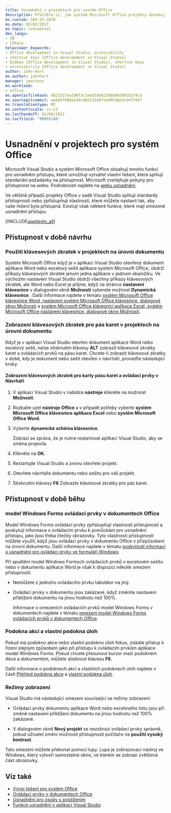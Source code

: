 ```yaml
---
title: Usnadnění v projektech pro systém Office
description: Přečtěte si, jak systém Microsoft Office projekty obsahují mnoho funkcí usnadnění, které vám umožní vytvářet vlastní řešení, která splňují standardní požadavky na přístupnost.
ms.custom: SEO-VS-2020
ms.date: 02/02/2017
ms.topic: conceptual
dev_langs:
- VB
- CSharp
helpviewer_keywords:
- Office development in Visual Studio, accessibility
- shortcut keys [Office development in Visual Studio]
- Ribbon [Office development in Visual Studio], shortcut keys
- accessibility [Office development in Visual Studio]
author: John-Hart
ms.author: johnhart
manager: jmartens
ms.workload:
- office
ms.openlocfilehash: 4021517aa296f3c1e6355b82260b00590181f4cb
ms.sourcegitcommit: ae6d47b09a439cd0e13180f5e89510e3e347fd47
ms.translationtype: MT
ms.contentlocale: cs-CZ
ms.lasthandoff: 02/08/2021
ms.locfileid: "99955148"
---
```

# <a name="accessibility-in-office-projects"></a>Usnadnění v projektech pro systém Office

Microsoft Visual Studio a systém Microsoft Office obsahují mnoho funkcí pro usnadnění přístupu, které umožňují vytvářet vlastní řešení, která splňují standardní požadavky na přístupnost. Microsoft zveřejňuje pokyny pro přístupnost na webu. Podrobnosti najdete na [webu usnadnění](https://www.microsoft.com/accessibility/).

Ve většině případů projekty Office v sadě Visual Studio splňují standardy přístupnosti nebo zpřístupňují vlastnosti, které můžete nastavit tak, aby vaše řešení byla přístupná. Existují však některé funkce, které mají omezené usnadnění přístupu.

[!INCLUDE[appliesto_all](../vsto/includes/appliesto-all-md.md)]

## <a name="accessibility-at-design-time"></a>Přístupnost v době návrhu

### <a name="use-shortcut-keys-in-document-level-projects"></a>Použití klávesových zkratek v projektech na úrovni dokumentu
 Systém Microsoft Office když je v aplikaci Visual Studio otevřený dokument aplikace Word nebo excelový sešit aplikace systém Microsoft Office, obdrží příkazy klávesových zkratek jenom jedna aplikace v jednom okamžiku. Ve výchozím nastavení Visual Studio obdrží všechny příkazy klávesových zkratek, ale Word nebo Excel je přijme, když na stránce **nastavení klávesnice** v dialogovém okně **Možnosti** vyberete možnost **Dynamická klávesnice** . Další informace najdete v tématu [systém Microsoft Office klávesnice Word, nastavení systém Microsoft Office klávesnice, dialogové okno Možnosti](../vsto/microsoft-office-word-keyboard-microsoft-office-keyboard-settings-options-dialog-box.md) a [systém Microsoft Office klávesnicí aplikace Excel, systém Microsoft Office nastavení klávesnice, dialogové okno Možnosti](../vsto/microsoft-office-excel-keyboard-microsoft-office-keyboard-settings-options-dialog-box.md).

### <a name="display-shortcut-keys-for-the-ribbon-in-document-level-projects"></a>Zobrazení klávesových zkratek pro pás karet v projektech na úrovni dokumentu
 Když je v aplikaci Visual Studio otevřen dokument aplikace Word nebo excelový sešit, nelze stisknutím klávesy **ALT** zobrazit klávesové zkratky karet a ovládacích prvků na pásu karet. Chcete-li zobrazit klávesové zkratky v době, kdy je dokument nebo sešit otevřen v návrháři, proveďte následující kroky.

#### <a name="to-view-shortcut-keys-for-ribbon-tabs-and-controls-in-the-designer"></a>Zobrazení klávesových zkratek pro karty pásu karet a ovládací prvky v Návrháři

1. V aplikaci Visual Studio v nabídce **nástroje** klikněte na možnost **Možnosti**.

2. Rozbalte uzel **nástroje Office** a v případě potřeby vyberte **systém Microsoft Office klávesnice aplikace Excel** nebo **systém Microsoft Office Word**.

3. Vyberte **dynamické schéma klávesnice**.

     Zobrazí se zpráva, že je nutné restartovat aplikaci Visual Studio, aby se změna projevila.

4. Klikněte na **OK**.

5. Restartujte Visual Studio a znovu otevřete projekt.

6. Otevřete návrháře dokumentu nebo sešitu pro váš projekt.

7. Stisknutím klávesy **F6** Zobrazte klávesové zkratky pro pás karet.

## <a name="accessibility-at-run-time"></a>Přístupnost v době běhu

### <a name="windows-forms-controls-on-office-documents"></a>model Windows Forms ovládací prvky v dokumentech Office
 Model Windows Forms ovládací prvky zpřístupňují vlastnosti přístupnosti a poskytují informace o ovládacím prvku k pomůckám pro usnadnění přístupu, jako jsou třeba čtečky obrazovky. Tyto vlastnosti přístupnosti můžete využít, když jsou ovládací prvky v dokumentu Office v přizpůsobení na úrovni dokumentu. Další informace najdete v tématu [poskytnutí informací o usnadnění pro ovládací prvky ve formuláři Windows](/dotnet/framework/winforms/controls/providing-accessibility-information-for-controls-on-a-windows-form).

 Při spuštění model Windows Formsch ovládacích prvků v excelovém sešitu nebo v dokumentu aplikace Word je však k dispozici několik omezení přístupnosti.

- Nemůžete z jednoho ovládacího prvku tabulátor na jiný.

- Ovládací prvky v dokumentu jsou zakázané, když změníte nastavení přiblížení dokumentu na jinou hodnotu než 100%.

  Informace o omezeních ovládacích prvků model Windows Forms v dokumentech najdete v tématu [omezení model Windows Forms ovládacích prvků v dokumentech Office](../vsto/limitations-of-windows-forms-controls-on-office-documents.md).

### <a name="actions-panes-and-custom-task-panes"></a>Podokna akcí a vlastní podokna úloh
 Pokud má podokno akce nebo vlastní podokno úloh fokus, získáte přístup k řízení stejným způsobem jako při přístupu k ovládacím prvkům aplikace model Windows Forms. Pokud chcete přesunout kurzor mezi podoknem Akce a dokumentem, můžete stisknout klávesu **F6**.

 Další informace o podoknech akcí a vlastních podoknech úloh najdete v části [Přehled podokna akce](../vsto/actions-pane-overview.md) a [vlastní podokna úloh](../vsto/custom-task-panes.md).

### <a name="display-modes"></a>Režimy zobrazení

Visual Studio má následující omezení související se režimy zobrazení:

- Ovládací prvky dokumentu aplikace Word nebo excelového listu jsou při změně nastavení přiblížení dokumentu na jinou hodnotu než 100% zakázané.

- V dialogovém okně **Nový projekt** se nezobrazí ovládací prvky správně, pokud uživatel změní možnosti přístupnosti počítače na **použití vysoký kontrast**.

Tato omezení můžete překonat pomocí lupy. Lupa je zobrazovací nástroj ve Windows, který vytvoří samostatné okno, ve kterém se zobrazí zvětšená část obrazovky.

## <a name="see-also"></a>Viz také

- [Vývoj řešení pro systém Office](../vsto/developing-office-solutions.md)
- [Ovládací prvky v dokumentech Office](../vsto/controls-on-office-documents.md)
- [Usnadnění pro osoby s postižením](../ide/reference/accessibility-features-of-visual-studio.md)
- [Funkce usnadnění v aplikaci Visual Studio](../ide/reference/accessibility-features-of-visual-studio.md)
